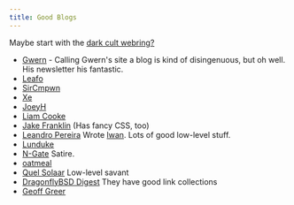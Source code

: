 ```yaml
---
title: Good Blogs
---
```


Maybe start with the [dark cult webring?](https://webring.xxiivv.com/)

* [Gwern](https://www.gwern.net/) - Calling Gwern's site a blog is kind of
  disingenuous, but oh well. His newsletter his fantastic.
* [Leafo](https://leafo.net/)
* [SirCmpwn](https://drewdevault.com/)
* [Xe](https://christine.website/blog)
* [JoeyH](http://joeyh.name/blog/)
* [Liam Cooke](https://liamcooke.com/)
* [Jake Franklin](http://jakofranko.github.io/thoughts/) (Has fancy CSS, too)
* [Leandro Pereira](https://tia.mat.br/posts/) Wrote [lwan](https://lwan.ws/). Lots of good low-level stuff.
* [Lunduke](http://lunduke.com/)
* [N-Gate](http://n-gate.com/) Satire.
* [oatmeal](https://eli.li/)
* [Quel Solaar](https://news.quelsolaar.com/) Low-level savant
* [DragonflyBSD Digest](https://www.dragonflydigest.com/) They have good link collections
* [Geoff Greer](https://geoff.greer.fm/)

